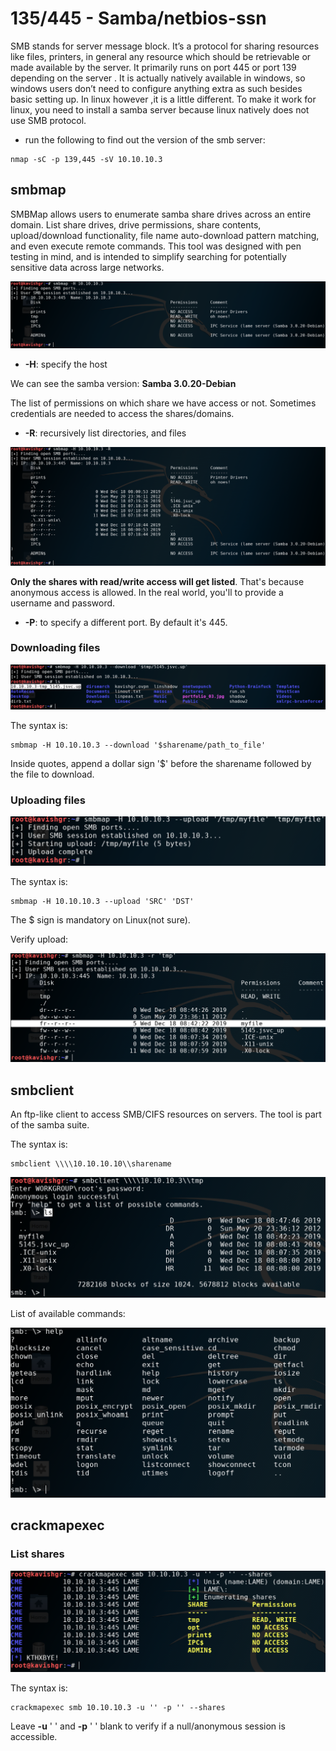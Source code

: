 # 135/445 - Samba/netbios-ssn

SMB stands for server message block. It’s a protocol for sharing resources like files, printers, in general any resource which should be retrievable or made available by the server. It primarily runs on port 445 or port 139 depending on the server . It is actually natively available in windows, so windows users don’t need to configure anything extra as such besides basic setting up. In linux however ,it is a little different. To make it work for linux, you need to install a samba server because linux natively does not use SMB protocol.

* run the following to find out the version of the smb server:

```text
nmap -sC -p 139,445 -sV 10.10.10.3
```

## smbmap

SMBMap allows users to enumerate samba share drives across an entire domain. List share drives, drive permissions, share contents, upload/download functionality, file name auto-download pattern matching, and even execute remote commands. This tool was designed with pen testing in mind, and is intended to simplify searching for potentially sensitive data across large networks.

![](../.gitbook/assets/smbmap1.png)

* **-H**: specify the host

We can see the samba version: **Samba 3.0.20-Debian**

The list of permissions on which share we have access or not. Sometimes credentials are needed to access the shares/domains.

* **-R**: recursively list directories, and files

![](../.gitbook/assets/smbmaprecursive.png)

**Only the shares with read/write access will get listed**. That's because anonymous access is allowed. In the real world, you'll to provide a username and password.

* **-P**: to specify a different port. By default it's 445.

### Downloading files

![File downloaded in the current directory](../.gitbook/assets/smbmapdl.png)

The syntax is: 

```text
smbmap -H 10.10.10.3 --download '$sharename/path_to_file'
```

Inside quotes, append a dollar sign '$' before the sharename followed by the file to download.

### Uploading files

![upload complete](../.gitbook/assets/smbmapupload.png)

The syntax is:

```text
smbmap -H 10.10.10.3 --upload 'SRC' 'DST'
```

The $ sign is mandatory on Linux\(not sure\).

Verify upload:

![Uploaded file is highlighted.](../.gitbook/assets/smbmapverifyupload.png)





#### 

## smbclient

An ftp-like client to access SMB/CIFS resources on servers. The tool is part of the samba suite.

The syntax is:

```text
smbclient \\\\10.10.10.10\\sharename
```

![For anonymous login just press enter for the password.](../.gitbook/assets/smbclient.png)

List of available commands:

![list of commands to interact with smb share](../.gitbook/assets/smbclienthelp.png)





## crackmapexec

### List shares

![List of shares and associated permissions](../.gitbook/assets/crackmapexeclistshares.png)

The syntax is:

```text
crackmapexec smb 10.10.10.3 -u '' -p '' --shares
```

Leave **-u** ' ' and **-p** ' ' blank to verify if a null/anonymous session is accessible.

